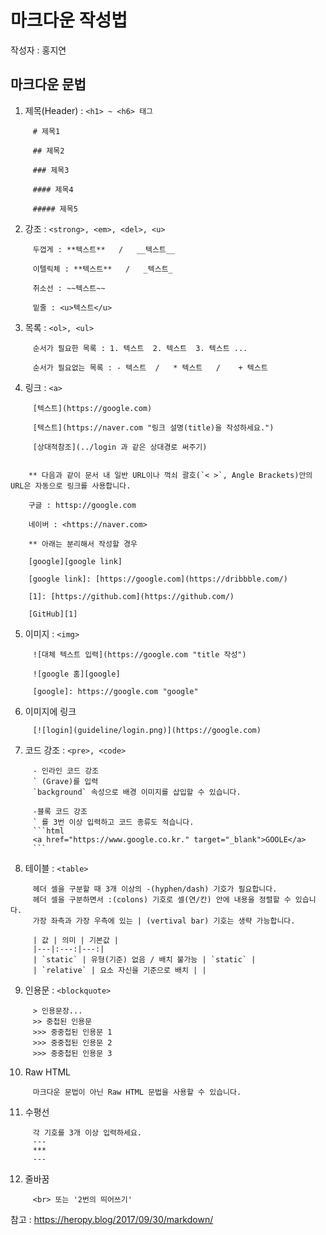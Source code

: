# 마크다운 작성법
작성자 : 홍지연

## 마크다운 문법

1. 제목(Header) : ```<h1> ~ <h6> 태그``` 
```
     # 제목1

     ## 제목2

     ### 제목3

     #### 제목4

     ##### 제목5
```

2. 강조 : ```<strong>, <em>, <del>, <u>```
```
     두껍게 : **텍스트**   /   __텍스트__

     이텔릭체 : **텍스트**   /   _텍스트_

     취소선 : ~~텍스트~~

     밑줄 : <u>텍스트</u>
```

3. 목록 : ```<ol>, <ul>```
```
     순서가 필요한 목록 : 1. 텍스트  2. 텍스트  3. 텍스트 ...

     순서가 필요없는 목록 : - 텍스트  /   * 텍스트   /    + 텍스트
```

4. 링크 : ```<a>```
```
     [텍스트](https://google.com)

     [텍스트](https://naver.com "링크 설명(title)을 작성하세요.")

     [상대적참조](../login 과 같은 상대경로 써주기)


    ** 다음과 같이 문서 내 일반 URL이나 꺽쇠 괄호(`< >`, Angle Brackets)안의 URL은 자동으로 링크를 사용합니다.

    구글 : httsp://google.com

    네이버 : <https://naver.com>

    ** 아래는 분리해서 작성할 경우

    [google][google link]

    [google link]: [https://google.com](https://dribbble.com/)

    [1]: [https://github.com](https://github.com/)

    [GitHub][1]
```

5. 이미지 : ```<img>```
```
     ![대체 텍스트 입력](https://google.com "title 작성")

     ![google 홈][google]

     [google]: https://google.com "google"
```

6. 이미지에 링크
```
     [![login](guideline/login.png)](https://google.com)
```

7. 코드 강조 : ```<pre>, <code>```
```
     - 인라인 코드 강조
     ` (Grave)를 입력
     `background` 속성으로 배경 이미지를 삽입할 수 있습니다.

     -블록 코드 강조
     ` 를 3번 이상 입력하고 코드 종류도 적습니다.
     ```html
     <a href="https://www.google.co.kr." target="_blank">GOOLE</a>
     ```
```

8. 테이블 : ```<table>```
```
     헤더 셀을 구분할 때 3개 이상의 -(hyphen/dash) 기호가 필요합니다.
     헤더 셀을 구분하면서 :(colons) 기호로 셀(연/칸) 안에 내용을 정렬할 수 있습니다.
     가장 좌측과 가장 우측에 있는 | (vertival bar) 기호는 생략 가능합니다.

     | 값 | 의미 | 기본값 |
     |---|:---:|---:|
     | `static` | 유형(기준) 없음 / 배치 불가능 | `static` |
     | `relative` | 요소 자신을 기준으로 배치 | |
```

9. 인용문 : ```<blockquote>```
```
     > 인용문장...
     >> 중첩된 인용문
     >>> 중중첩된 인용문 1
     >>> 중중첩된 인용문 2
     >>> 중중첩된 인용문 3
```

10. Raw HTML
```
     마크다운 문법이 아닌 Raw HTML 문법을 사용할 수 있습니다.
```

11. 수평선
```     
     각 기호를 3개 이상 입력하세요.
     ---
     ***
     ---
```

12. 줄바꿈
```
     <br> 또는 '2번의 띄어쓰기'
```

참고 : <https://heropy.blog/2017/09/30/markdown/>
